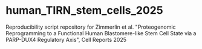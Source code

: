 # human_TIRN_stem_cells_2025
Reproducibility script repository for Zimmerlin et al. "Proteogenomic Reprogramming to a Functional Human Blastomere-like Stem Cell State via a PARP-DUX4 Regulatory Axis", Cell Reports 2025
